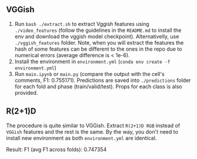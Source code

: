 ## VGGish

1. Run `bash ./extract.sh` to extract Vggish features using `./video_features` (follow the guidelines in the `README.md` to install the env and download the vggish model checkpoint). Alternativelly, use `./vggish_features` folder. Note, when you will extract the features the hash of some features can be different to the ones in the repo due to numerical errors (average difference is < 1e-6).
2. Install the environment in `environment.yml` (`conda env create -f environment.yml`)
3. Run `main.ipynb` or `main.py` (compare the output with the cell's comments, F1: 0.755171). Predictions are saved into `./predictions` folder for each fold and phase (train/valid/test). Props for each class is also provided.

## R(2+1)D

The procedure is quite similar to VGGish. Extract `R(2+1)D RGB` instead of `VGGish` features and the rest is the same. By the way, you don't need to install new environment as both `environment.yml` are identical.

Result: F1 (avg F1 across folds): 0.747354
